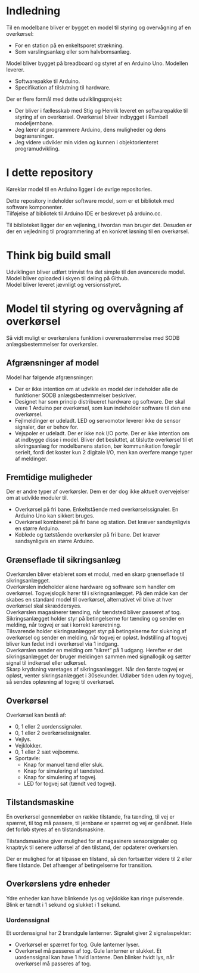 # Indledning
Til en modelbane bliver er bygget en model til styring og overvågning af en overkørsel:  
* For en station på en enkeltsporet strækning.  
* Som varslingsanlæg eller som halvbomsanlæg.

Model bliver bygget på breadboard og styret af en Arduino Uno. Modellen leverer.  
* Softwarepakke til Arduino.  
* Specifikation af tilslutning til hardware.  

Der er flere formål med dette udviklingsprojekt:  
* Der bliver i fællesskab med Stig og Henrik leveret en softwarepakke til styring af en overkørsel. Overkørsel bliver indbygget i Rambøll modeljernbane.  
* Jeg lærer at programmere Arduino, dens muligheder og dens begrænsninger.  
* Jeg videre udvikler min viden og kunnen i objektorienteret programudvikling.  

# I dette repository
Køreklar model til en Arduino ligger i de øvrige repositories.  

Dette repository indeholder software model, som er et bibliotek med software komponenter.  
Tilføjelse af bibliotek til Arduino IDE er beskrevet på arduino.cc.  

Til biblioteket ligger der en vejlening, i hvordan man bruger det. Desuden er der en vejledning til programmering af en konkret løsning til en overkørsel.  

# Think big build small
Udviklingen bliver udført trinvist fra det simple til den avancerede model.  
Model bliver oploaded i skyen til deling på Github.  
Model bliver leveret jævnligt og versionsstyret.  

# Model til styring og overvågning af overkørsel
Så vidt muligt er overkørslens funktion i overensstemmelse med SODB anlægsbestemmelser for overkørsler.  

## Afgrænsninger af model
Model har følgende afgrænsninger:
* Der er ikke intention om at udvikle en model der indeholder alle de funktioner SODB anlægsbestemmelser beskriver.
* Designet har som princip distribueret hardware og software. Der skal være 1 Arduino per overkørsel, som kun indeholder software til den ene overkørsel.
* Fejlmeldinger er udeladt. LED og servomotor leverer ikke de sensor signaler, der er behov for.
* Vejspoler er udeladt. Der er ikke nok I/O porte. Der er ikke intention om at indbygge disse i model.
Bliver det besluttet, at tilslutte overkørsel til et sikringsanlæg for modelbanens station, bør kommunikation foregår serielt, fordi det koster kun 2 digitale I/O, men kan overføre mange typer af meldinger.

## Fremtidige muligheder
Der er andre typer af overkørsler. Dem er der dog ikke aktuelt overvejelser om at udvikle moduler til.
* Overkørsel på fri bane. Enkeltstående med overkørselssignaler. En Arduino Uno kan sikkert bruges.
* Overkørsel kombineret på fri bane og station. Det kræver sandsynligvis en større Arduino.
* Koblede og tætstående overkørsler på fri bane. Det kræver sandsynligvis en større Arduino.

## Grænseflade til sikringsanlæg
Overkørslen bliver etableret som et modul, med en skarp grænseflade til sikringsanlægget.  
Overkørslen indeholder alene hardware og software som handler om overkørsel. Togvejslogik hører til i sikringsanlægget. På den måde kan der skabes en standard model til overkørsel, alternativet vil blive at hver overkørsel skal skræddersyes.  
Overkørslen magasinerer tænding, når tændsted bliver passeret af tog. Sikringsanlægget holder styr på betingelserne for tænding og sender en melding, når togvej er sat i korrekt køreretning.  
Tilsvarende holder sikringsanlægget styr på betingelserne for slukning af overkørsel og sender en melding, når togvej er opløst. Indstilling af togvej bliver kun fødet ind i overkørsel via 1 indgang.  
Overkørslen sender en melding om ”sikret” på 1 udgang. Herefter er det sikringsanlægget der bruger meldingen sammen med signallogik og sætter signal til indkørsel eller udkørsel.  
Skarp krydsning varetages af sikringsanlægget. Når den første togvej er opløst, venter sikringsanlægget i 30sekunder. Udløber tiden uden ny togvej, så sendes opløsning af togvej til overkørsel.

## Overkørsel
Overkørsel kan bestå af:
* 0, 1 eller 2 uordenssignaler.
* 0, 1 eller 2 overkørselssignaler.
* Vejlys.
* Vejklokker.
* 0, 1 eller 2 sæt vejbomme.
* Sportavle:
  * Knap for manuel tænd eller sluk.
  * Knap for simulering af tændsted.
  * Knap for simulering af togvej.
  * LED for togvej sat (tændt ved togvej).

## Tilstandsmaskine
En overkørsel gennemløber en række tilstande, fra tænding, til vej er spærret, til tog må passere, til jernbane er spærret og vej er genåbnet. Hele det forløb styres af en tilstandsmaskine.  

Tilstandsmaskine giver mulighed for at magasinere sensorsignaler og knaptryk til senere udførsel af den tilstand, der opdaterer overkørslen.  

Der er mulighed for at tilpasse en tilstand, så den fortsætter videre til 2 eller flere tilstande. Det afhænger af betingelserne for transition.  
 
## Overkørslens ydre enheder
Ydre enheder kan have blinkende lys og vejklokke kan ringe pulserende. Blink er tændt i 1 sekund og slukket i 1 sekund.  

### Uordenssignal
Et uordenssignal har 2 brandgule lanterner. Signalet giver 2 signalaspekter:
* Overkørsel er spærret for tog. Gule lanterner lyser.
* Overkørsel må passeres af tog. Gule lanterner er slukket.
Et uordenssignal kan have 1 hvid lanterne. Den blinker hvidt lys, når overkørsel må passeres af tog.


